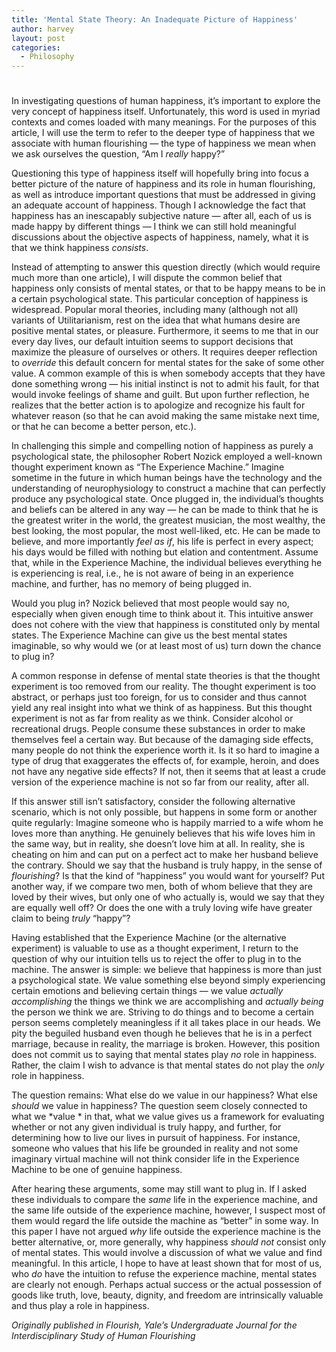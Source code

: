 ```yaml
---
title: 'Mental State Theory: An Inadequate Picture of Happiness'
author: harvey
layout: post
categories:
  - Philosophy
---
```

# 

In investigating questions of human happiness, it’s important to explore the very concept of happiness itself. Unfortunately, this word is used in myriad contexts and comes loaded with many meanings. For the purposes of this article, I will use the term to refer to the deeper type of happiness that we associate with human flourishing — the type of happiness we mean when we ask ourselves the question, “Am I *really* happy?”

Questioning this type of happiness itself will hopefully bring into focus a better picture of the nature of happiness and its role in human flourishing, as well as introduce important questions that must be addressed in giving an adequate account of happiness. Though I acknowledge the fact that happiness has an inescapably subjective nature — after all, each of us is made happy by different things — I think we can still hold meaningful discussions about the objective aspects of happiness, namely, what it is that we think happiness *consists*.

Instead of attempting to answer this question directly (which would require much more than one article), I will dispute the common belief that happiness only consists of mental states, or that to be happy means to be in a certain psychological state. This particular conception of happiness is widespread. Popular moral theories, including many (although not all) variants of Utilitarianism, rest on the idea that what humans desire are positive mental states, or pleasure. Furthermore, it seems to me that in our every day lives, our default intuition seems to support decisions that maximize the pleasure of ourselves or others. It requires deeper reflection to *override* this default concern for mental states for the sake of some other value. A common example of this is when somebody accepts that they have done something wrong — his initial instinct is not to admit his fault, for that would invoke feelings of shame and guilt. But upon further reflection, he realizes that the better action is to apologize and recognize his fault for whatever reason (so that he can avoid making the same mistake next time, or that he can become a better person, etc.).

In challenging this simple and compelling notion of happiness as purely a psychological state, the philosopher Robert Nozick employed a well-known thought experiment known as “The Experience Machine.” Imagine sometime in the future in which human beings have the technology and the understanding of neurophysiology to construct a machine that can perfectly produce any psychological state. Once plugged in, the individual’s thoughts and beliefs can be altered in any way — he can be made to think that he is the greatest writer in the world, the greatest musician, the most wealthy, the best looking, the most popular, the most well-liked, etc. He can be made to believe, and more importantly *feel as if*, his life is perfect in every aspect; his days would be filled with nothing but elation and contentment. Assume that, while in the Experience Machine, the individual believes everything he is experiencing is real, i.e., he is not aware of being in an experience machine, and further, has no memory of being plugged in.

Would you plug in? Nozick believed that most people would say no, especially when given enough time to think about it. This intuitive answer does not cohere with the view that happiness is constituted only by mental states. The Experience Machine can give us the best mental states imaginable, so why would we (or at least most of us) turn down the chance to plug in?

A common response in defense of mental state theories is that the thought experiment is too removed from our reality. The thought experiment is too abstract, or perhaps just too foreign, for us to consider and thus cannot yield any real insight into what we think of as happiness. But this thought experiment is not as far from reality as we think. Consider alcohol or recreational drugs. People consume these substances in order to make themselves feel a certain way. But because of the damaging side effects, many people do not think the experience worth it. Is it so hard to imagine a type of drug that exaggerates the effects of, for example, heroin, and does not have any negative side effects? If not, then it seems that at least a crude version of the experience machine is not so far from our reality, after all.

If this answer still isn’t satisfactory, consider the following alternative scenario, which is not only possible, but happens in some form or another quite regularly: Imagine someone who is happily married to a wife whom he loves more than anything. He genuinely believes that his wife loves him in the same way, but in reality, she doesn’t love him at all. In reality, she is cheating on him and can put on a perfect act to make her husband believe the contrary. Should we say that the husband is truly happy, in the sense of *flourishing*? Is that the kind of “happiness” you would want for yourself? Put another way, if we compare two men, both of whom believe that they are loved by their wives, but only one of who actually is, would we say that they are equally well off? Or does the one with a truly loving wife have greater claim to being *truly* “happy”?

Having established that the Experience Machine (or the alternative experiment) is valuable to use as a thought experiment, I return to the question of why our intuition tells us to reject the offer to plug in to the machine. The answer is simple: we believe that happiness is more than just a psychological state. We value something else beyond simply experiencing certain emotions and believing certain things — we value *actually accomplishing* the things we think we are accomplishing and *actually being* the person we think we are. Striving to do things and to become a certain person seems completely meaningless if it all takes place in our heads. We pity the beguiled husband even though he believes that he is in a perfect marriage, because in reality, the marriage is broken. However, this position does not commit us to saying that mental states play *no* role in happiness. Rather, the claim I wish to advance is that mental states do not play the *only* role in happiness.

The question remains: What else do we value in our happiness? What else *should* we value in happiness? The question seem closely connected to what we *value * in that, what we value gives us a framework for evaluating whether or not any given individual is truly happy, and further, for determining how to live our lives in pursuit of happiness. For instance, someone who values that his life be grounded in reality and not some imaginary virtual machine will not think consider life in the Experience Machine to be one of genuine happiness.

After hearing these arguments, some may still want to plug in. If I asked these individuals to compare the *same* life in the experience machine, and the same life outside of the experience machine, however, I suspect most of them would regard the life outside the machine as “better” in some way. In this paper I have not argued *why* life outside the experience machine is the better alternative, or, more generally, why happiness *should* *not* consist only of mental states. This would involve a discussion of what we value and find meaningful. In this article, I hope to have at least shown that for most of us, who *do* have the intuition to refuse the experience machine, mental states are clearly not enough. Perhaps actual success or the actual possession of goods like truth, love, beauty, dignity, and freedom are intrinsically valuable and thus play a role in happiness.

*Originally published in Flourish, Yale’s Undergraduate Journal for the Interdisciplinary Study of Human Flourishing*


